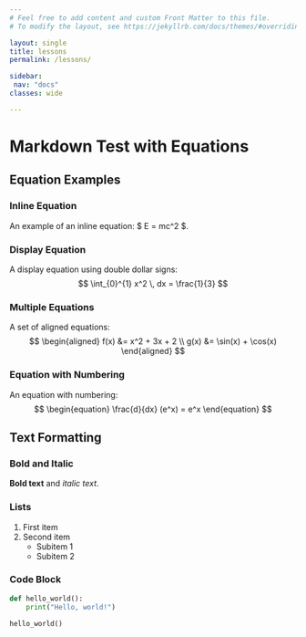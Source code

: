 ```yaml
---
# Feel free to add content and custom Front Matter to this file.
# To modify the layout, see https://jekyllrb.com/docs/themes/#overriding-theme-defaults

layout: single
title: lessons
permalink: /lessons/

sidebar:
 nav: "docs"
classes: wide

---
```

# Markdown Test with Equations

## Equation Examples

### Inline Equation

An example of an inline equation: $ E = mc^2 $.

### Display Equation

A display equation using double dollar signs:
$$
\int_{0}^{1} x^2 \, dx = \frac{1}{3}
$$

### Multiple Equations

A set of aligned equations:
$$
\begin{aligned}
f(x) &= x^2 + 3x + 2 \\
g(x) &= \sin(x) + \cos(x)
\end{aligned}
$$

### Equation with Numbering

An equation with numbering:
$$
\begin{equation}
\frac{d}{dx} (e^x) = e^x
\end{equation}
$$

## Text Formatting

### Bold and Italic

**Bold text** and *italic text*.

### Lists

1. First item
2. Second item
   - Subitem 1
   - Subitem 2

### Code Block

```python
def hello_world():
    print("Hello, world!")

hello_world()
```